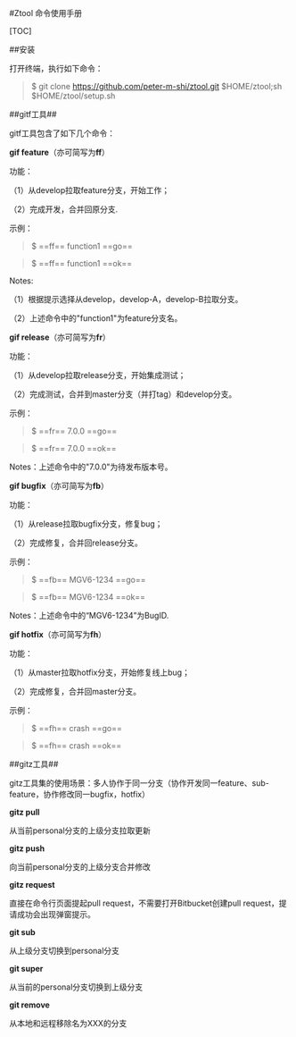 #Ztool 命令使用手册

[TOC]

##安装

打开终端，执行如下命令：

>$ git clone https://github.com/peter-m-shi/ztool.git $HOME/ztool;sh $HOME/ztool/setup.sh



##gitf工具##

gitf工具包含了如下几个命令：



**gif feature**（亦可简写为**ff**）



功能：



（1）从develop拉取feature分支，开始工作；

（2）完成开发，合并回原分支.



示例：



>$ ==ff== function1 ==go==



>$ ==ff== function1 ==ok==



Notes:

（1）根据提示选择从develop，develop-A，develop-B拉取分支。

（2）上述命令中的"function1"为feature分支名。





**gif release**（亦可简写为**fr**）



功能：



（1）从develop拉取release分支，开始集成测试；

（2）完成测试，合并到master分支（并打tag）和develop分支。



示例：



>$ ==fr== 7.0.0 ==go==

>$ ==fr== 7.0.0 ==ok==



Notes：上述命令中的"7.0.0"为待发布版本号。



**gif bugfix**（亦可简写为**fb**）



功能：



（1）从release拉取bugfix分支，修复bug；

（2）完成修复，合并回release分支。



示例：



> $ ==fb== MGV6-1234 ==go==



> $ ==fb== MGV6-1234 ==ok==



Notes：上述命令中的“MGV6-1234”为BugID.



**gif hotfix**（亦可简写为**fh**）



功能：



（1）从master拉取hotfix分支，开始修复线上bug；

（2）完成修复，合并回master分支。



示例：



>$ ==fh== crash ==go==



>$ ==fh== crash ==ok==





##gitz工具##

gitz工具集的使用场景：多人协作于同一分支（协作开发同一feature、sub-feature，协作修改同一bugfix，hotfix）



**gitz pull**



从当前personal分支的上级分支拉取更新



**gitz push**



向当前personal分支的上级分支合并修改



**gitz request**



直接在命令行页面提起pull request，不需要打开Bitbucket创建pull request，提请成功会出现弹窗提示。



**git sub**



从上级分支切换到personal分支



**git super**



从当前的personal分支切换到上级分支



**git remove**



从本地和远程移除名为XXX的分支

